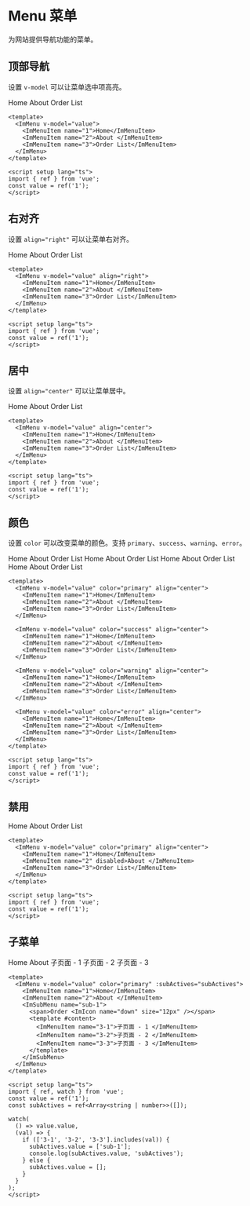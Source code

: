 # Menu 菜单

为网站提供导航功能的菜单。

<script setup lang="ts">
import { ref, watch } from 'vue';
const value = ref('1');
const subActiveList = ref<Array<string | number>>([]);

watch(
  () => value.value,
  (val) => {
    if (['3-1', '3-2', '3-3'].includes(val)) {
      subActiveList.value = ['sub-1'];
    } else {
      subActiveList.value = [];
    }
  }
);
</script>

## 顶部导航

设置 `v-model` 可以让菜单选中项高亮。

<ImMenu v-model="value">
  <ImMenuItem name="1">Home</ImMenuItem>
  <ImMenuItem name="2">About </ImMenuItem>
  <ImMenuItem name="3">Order List</ImMenuItem>
</ImMenu>

```vue
<template>
  <ImMenu v-model="value">
    <ImMenuItem name="1">Home</ImMenuItem>
    <ImMenuItem name="2">About </ImMenuItem>
    <ImMenuItem name="3">Order List</ImMenuItem>
  </ImMenu>
</template>

<script setup lang="ts">
import { ref } from 'vue';
const value = ref('1');
</script>
```

## 右对齐

设置 `align="right"` 可以让菜单右对齐。

<ImMenu v-model="value" align="right">
  <ImMenuItem name="1">Home</ImMenuItem>
  <ImMenuItem name="2">About </ImMenuItem>
  <ImMenuItem name="3">Order List</ImMenuItem>
</ImMenu>

```vue
<template>
  <ImMenu v-model="value" align="right">
    <ImMenuItem name="1">Home</ImMenuItem>
    <ImMenuItem name="2">About </ImMenuItem>
    <ImMenuItem name="3">Order List</ImMenuItem>
  </ImMenu>
</template>

<script setup lang="ts">
import { ref } from 'vue';
const value = ref('1');
</script>
```

## 居中

设置 `align="center"` 可以让菜单居中。

<ImMenu v-model="value" align="center">
  <ImMenuItem name="1">Home</ImMenuItem>
  <ImMenuItem name="2">About </ImMenuItem>
  <ImMenuItem name="3">Order List</ImMenuItem>
</ImMenu>

```vue
<template>
  <ImMenu v-model="value" align="center">
    <ImMenuItem name="1">Home</ImMenuItem>
    <ImMenuItem name="2">About </ImMenuItem>
    <ImMenuItem name="3">Order List</ImMenuItem>
  </ImMenu>
</template>

<script setup lang="ts">
import { ref } from 'vue';
const value = ref('1');
</script>
```

## 颜色

设置 `color` 可以改变菜单的颜色。支持 `primary`、`success`、`warning`、`error`。

<ImMenu v-model="value" color="primary" align="center">
  <ImMenuItem name="1">Home</ImMenuItem>
  <ImMenuItem name="2">About </ImMenuItem>
  <ImMenuItem name="3">Order List</ImMenuItem>
</ImMenu>

<ImMenu v-model="value" color="success" align="center">
  <ImMenuItem name="1">Home</ImMenuItem>
  <ImMenuItem name="2">About </ImMenuItem>
  <ImMenuItem name="3">Order List</ImMenuItem>
</ImMenu>

<ImMenu v-model="value" color="warning" align="center">
  <ImMenuItem name="1">Home</ImMenuItem>
  <ImMenuItem name="2">About </ImMenuItem>
  <ImMenuItem name="3">Order List</ImMenuItem>
</ImMenu>

<ImMenu v-model="value" color="error" align="center">
  <ImMenuItem name="1">Home</ImMenuItem>
  <ImMenuItem name="2">About </ImMenuItem>
  <ImMenuItem name="3">Order List</ImMenuItem>
</ImMenu>

```vue
<template>
  <ImMenu v-model="value" color="primary" align="center">
    <ImMenuItem name="1">Home</ImMenuItem>
    <ImMenuItem name="2">About </ImMenuItem>
    <ImMenuItem name="3">Order List</ImMenuItem>
  </ImMenu>

  <ImMenu v-model="value" color="success" align="center">
    <ImMenuItem name="1">Home</ImMenuItem>
    <ImMenuItem name="2">About </ImMenuItem>
    <ImMenuItem name="3">Order List</ImMenuItem>
  </ImMenu>

  <ImMenu v-model="value" color="warning" align="center">
    <ImMenuItem name="1">Home</ImMenuItem>
    <ImMenuItem name="2">About </ImMenuItem>
    <ImMenuItem name="3">Order List</ImMenuItem>
  </ImMenu>

  <ImMenu v-model="value" color="error" align="center">
    <ImMenuItem name="1">Home</ImMenuItem>
    <ImMenuItem name="2">About </ImMenuItem>
    <ImMenuItem name="3">Order List</ImMenuItem>
  </ImMenu>
</template>

<script setup lang="ts">
import { ref } from 'vue';
const value = ref('1');
</script>
```

## 禁用

<ImMenu v-model="value" color="primary" align="center">
  <ImMenuItem name="1">Home</ImMenuItem>
  <ImMenuItem name="2" disabled>About </ImMenuItem>
  <ImMenuItem name="3">Order List</ImMenuItem>
</ImMenu>

```vue
<template>
  <ImMenu v-model="value" color="primary" align="center">
    <ImMenuItem name="1">Home</ImMenuItem>
    <ImMenuItem name="2" disabled>About </ImMenuItem>
    <ImMenuItem name="3">Order List</ImMenuItem>
  </ImMenu>
</template>

<script setup lang="ts">
import { ref } from 'vue';
const value = ref('1');
</script>
```

## 子菜单

<ImMenu v-model="value" color="primary" :subActiveList="subActiveList">
    <ImMenuItem name="1">Home</ImMenuItem>
    <ImMenuItem name="2">About </ImMenuItem>
    <ImSubMenu name="sub-1">
      <template #label>
      Orders
      </template>
        <ImMenuItem name="3-1">子页面 - 1 </ImMenuItem>
        <ImMenuItem name="3-2">子页面 - 2 </ImMenuItem>
        <ImMenuItem name="3-3">子页面 - 3 </ImMenuItem>
    </ImSubMenu>
  </ImMenu>

```vue
<template>
  <ImMenu v-model="value" color="primary" :subActives="subActives">
    <ImMenuItem name="1">Home</ImMenuItem>
    <ImMenuItem name="2">About </ImMenuItem>
    <ImSubMenu name="sub-1">
      <span>Order <ImIcon name="down" size="12px" /></span>
      <template #content>
        <ImMenuItem name="3-1">子页面 - 1 </ImMenuItem>
        <ImMenuItem name="3-2">子页面 - 2 </ImMenuItem>
        <ImMenuItem name="3-3">子页面 - 3 </ImMenuItem>
      </template>
    </ImSubMenu>
  </ImMenu>
</template>

<script setup lang="ts">
import { ref, watch } from 'vue';
const value = ref('1');
const subActives = ref<Array<string | number>>([]);

watch(
  () => value.value,
  (val) => {
    if (['3-1', '3-2', '3-3'].includes(val)) {
      subActives.value = ['sub-1'];
      console.log(subActives.value, 'subActives');
    } else {
      subActives.value = [];
    }
  }
);
</script>
```
